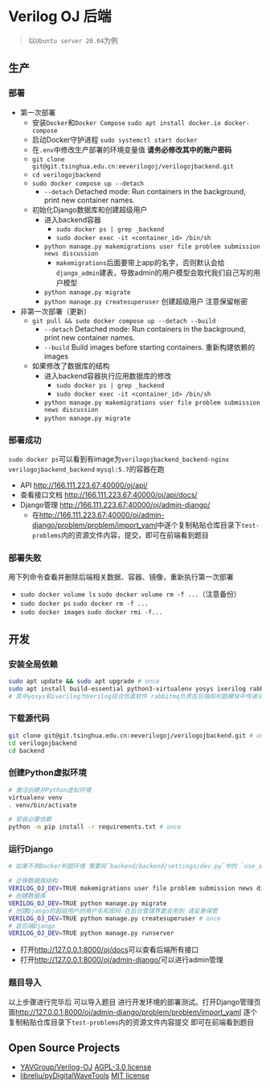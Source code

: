 # Verilog OJ 后端

> 以`Ubuntu server 20.04`为例

## 生产

### 部署

- 第一次部署
    - 安装`Docker`和`Docker Compose` `sudo apt install docker.io docker-compose`
    - 启动Docker守护进程 `sudo systemctl start docker`
    - 在`.env`中修改生产部署的环境变量值 **请务必修改其中的账户密码**
    - `git clone git@git.tsinghua.edu.cn:eeverilogoj/verilogojbackend.git`
    - `cd verilogojbackend`
    - `sudo docker compose up --detach`
        - `--detach` Detached mode: Run containers in the background, print new container names.
    - 初始化Django数据库和创建超级用户
        - 进入backend容器
            - `sudo docker ps | grep _backend`
            - `sudo docker exec -it <container_id> /bin/sh`
        - `python manage.py makemigrations user file problem submission news discussion`
            - `makemigrations`后面要带上app的名字，否则默认会给`django_admin`建表，导致admin的用户模型会取代我们自己写的用户模型
        - `python manage.py migrate`
        - `python manage.py createsuperuser` 创建超级用户 注意保留帐密
- 非第一次部署（更新）
    - `git pull && sudo docker compose up --detach --build`
        - `--detach` Detached mode: Run containers in the background, print new container names.
        - `--build` Build images before starting containers. 重新构建依赖的images
    - 如果修改了数据库的结构
        - 进入backend容器执行应用数据库的修改
            - `sudo docker ps | grep _backend`
            - `sudo docker exec -it <container_id> /bin/sh`
        - `python manage.py makemigrations user file problem submission news discussion`
        - `python manage.py migrate`

### 部署成功

`sudo docker ps`可以看到有image为`verilogojbackend_backend-nginx` `verilogojbackend_backend` `mysql:5.7`的容器在跑

- API <http://166.111.223.67:40000/oj/api/>
- 查看接口文档 <http://166.111.223.67:40000/oj/api/docs/>
- Django管理 <http://166.111.223.67:40000/oj/admin-django/>
    - 在<http://166.111.223.67:40000/oj/admin-django/problem/problem/import_yaml>中逐个复制粘贴仓库目录下`test-problems`内的资源文件内容，提交，即可在前端看到题目

### 部署失败

用下列命令查看并删除后端相关数据、容器、镜像，重新执行第一次部署

- `sudo docker volume ls` `sudo docker volume rm -f ...`（注意备份）
- `sudo docker ps` `sudo docker rm -f ...`
- `sudo docker images` `sudo docker rmi -f...`

## 开发

### 安装全局依赖

```sh
sudo apt update && sudo apt upgrade # once
sudo apt install build-essential python3-virtualenv yosys iverilog rabbitmq-server # once
# 其中yosys和iverilog为Verilog综合仿真软件 rabbitmq负责在后端和判题模块中传递消息
```

### 下载源代码

```sh
git clone git@git.tsinghua.edu.cn:eeverilogoj/verilogojbackend.git # once
cd verilogojbackend
cd backend
```

### 创建Python虚拟环境

```sh
# 激活创建并Python虚拟环境
virtualenv venv
. venv/bin/activate

# 安装必要依赖
python -m pip install -r requirements.txt # once
```

### 运行Django

```sh
# 如果不用Docker判题环境 需要将`backend/backend/settings/dev.py`中的 `use_docker`修改为False（开发默认False 生产默认True） 否则会报错说缺少一些Docker相关的环境变量

# 迁移数据库结构
VERILOG_OJ_DEV=TRUE makemigrations user file problem submission news discussion
# 创建数据库
VERILOG_OJ_DEV=TRUE python manage.py migrate
# 创建Django的超级用户的用户名和密码 在后台管理界面会用到 请妥善保管
VERILOG_OJ_DEV=TRUE python manage.py createsuperuser # once
# 启后端Django
VERILOG_OJ_DEV=TRUE python manage.py runserver
```

- 打开<http://127.0.0.1:8000/oj/docs>可以查看后端所有接口
- 打开<http://127.0.0.1:8000/oj/admin-django/>可以进行admin管理

### 题目导入

以上步骤进行完毕后 可以导入题目 进行开发环境的部署测试。打开Django管理页面<http://127.0.0.1:8000/oj/admin-django/problem/problem/import_yaml> 逐个复制粘贴仓库目录下`test-problems`内的资源文件内容提交 即可在前端看到题目

## Open Source Projects

- [YAVGroup/Verilog-OJ](https://github.com/YAVGroup/Verilog-OJ) [AGPL-3.0 license](https://github.com/YAVGroup/Verilog-OJ/blob/master/LICENSE)
- [libreliu/pyDigitalWaveTools](https://github.com/libreliu/pyDigitalWaveTools) [MIT license](https://github.com/libreliu/pyDigitalWaveTools/blob/master/LICENSE)

